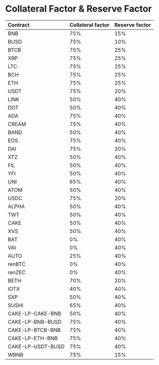 # Collateral Factor & Reserve Factor

| Contract | Collateral factor | Reserve factor |
| :--- | :--- | :--- |
| BNB | 75% | 15% |
| BUSD | 75% | 10% |
| BTCB | 75% | 25% |
| XRP | 75% | 25% |
| LTC | 75% | 25% |
| BCH | 75% | 25% |
| ETH | 75% | 25% |
| USDT | 75% | 20% |
| LINK | 50% | 40% |
| DOT | 50% | 40% |
| ADA | 75% | 40% |
| CREAM | 75% | 40% |
| BAND | 50% | 40% |
| EOS | 75% | 40% |
| DAI | 75% | 20% |
| XTZ | 50% | 40% |
| FIL | 50% | 40% |
| YFI | 50% | 40% |
| UNI | 65% | 40% |
| ATOM | 50% | 40% |
| USDC | 75% | 20% |
| ALPHA | 50% | 40% |
| TWT | 50% | 40% |
| CAKE | 50% | 40% |
| XVS | 50% | 40% |
| BAT | 0% | 40% |
| VAI | 0% | 40% |
| AUTO | 25% | 40% |
| renBTC | 0% | 40% |
| renZEC | 0% | 40% |
| BETH | 70% | 20% |
| IOTX | 40% | 40% |
| SXP | 50% | 40% |
| SUSHI | 65% | 40% |
| CAKE-LP-CAKE-BNB | 50% | 40% |
| CAKE-LP-BNB-BUSD | 75% | 40% |
| CAKE-LP-BTCB-BNB | 75% | 40% |
| CAKE-LP-ETH-BNB | 75% | 40% |
| CAKE-LP-USDT-BUSD | 75% | 40% |
| WBNB | 75% | 15% |


